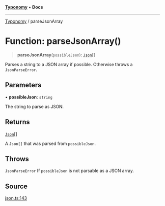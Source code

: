 [**Typonomy**](../README.md) • **Docs**

***

[Typonomy](../globals.md) / parseJsonArray

# Function: parseJsonArray()

> **parseJsonArray**(`possibleJson`): [`Json`](../type-aliases/Json.md)[]

Parses a string to a JSON array if possible.
Otherwise throws a `JsonParseError`.

## Parameters

• **possibleJson**: `string`

The string to parse as JSON.

## Returns

[`Json`](../type-aliases/Json.md)[]

A `Json[]` that was parsed from `possibleJson`.

## Throws

`JsonParseError` If `possibleJson` is not parsable as a JSON array.

## Source

[json.ts:143](https://github.com/softcraft-development/typonomy/blob/bcea019d216cf7f686cf96fe07d66281dfcae070/src/json.ts#L143)

